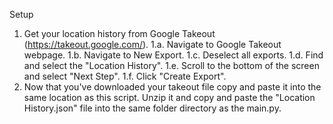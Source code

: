 Setup
1. Get your location history from Google Takeout (https://takeout.google.com/). 
    1.a. Navigate to Google Takeout webpage.
    1.b. Navigate to New Export. 
    1.c. Deselect all exports.
    1.d. Find and select the "Location History".
    1.e. Scroll to the bottom of the screen and select "Next Step".
    1.f. Click "Create Export".
2. Now that you've downloaded your takeout file copy and paste it into the same location as this script. Unzip it and copy and paste the "Location History.json" file into the same folder directory as the main.py.
